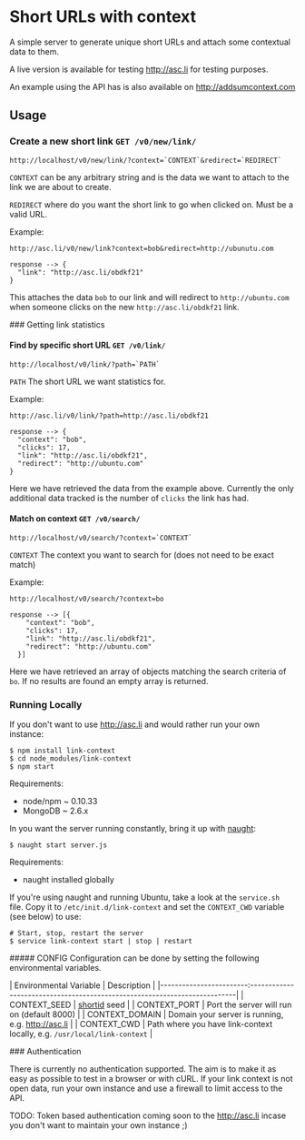 # Short URLs with context
A simple server to generate unique short URLs and attach some contextual data to them.

A live version is available for testing http://asc.li for testing purposes.

An example using the API has is also available on http://addsumcontext.com


## Usage

### Create a new short link `GET /v0/new/link/`

    http://localhost/v0/new/link/?context=`CONTEXT`&redirect=`REDIRECT`

`CONTEXT` can be any arbitrary string and is the data we want to attach to the link we are about to create.

`REDIRECT` where do you want the short link to go when clicked on. Must be a valid URL.


Example:

    http://asc.li/v0/new/link?context=bob&redirect=http://ubunutu.com

    response --> {
      "link": "http://asc.li/obdkf21"
    }

This attaches the data `bob` to our link and will redirect to `http://ubuntu.com` when someone clicks on the new `http://asc.li/obdkf21` link.

### Getting link statistics

#### Find by specific short URL `GET /v0/link/`

    http://localhost/v0/link/?path=`PATH`

`PATH` The short URL we want statistics for.

Example:

    http://asc.li/v0/link/?path=http://asc.li/obdkf21

    response --> {
      "context": "bob",
      "clicks": 17,
      "link": "http://asc.li/obdkf21",
      "redirect": "http://ubuntu.com"
    }

Here we have retrieved the data from the example above. Currently the only additional data tracked is the number of `clicks` the link has had.

#### Match on context `GET /v0/search/`

```
http://localhost/v0/search/?context=`CONTEXT`
```

`CONTEXT` The context you want to search for (does not need to be exact match)

Example:

```
http://localhost/v0/search/?context=bo

response --> [{
    "context": "bob",
    "clicks": 17,
    "link": "http://asc.li/obdkf21",
    "redirect": "http://ubuntu.com"
  }]
```

Here we have retrieved an array of objects matching the search criteria of `bo`. If no results are found an empty array is returned.

### Running Locally
If you don't want to use http://asc.li and would rather run your own instance:

    $ npm install link-context
    $ cd node_modules/link-context
    $ npm start

Requirements:
- node/npm ~ 0.10.33
- MongoDB ~ 2.6.x

In you want the server running constantly, bring it up with [naught](https://www.npmjs.org/package/naught):

    $ naught start server.js

Requirements:
- naught installed globally

If you're using naught and running Ubuntu, take a look at the `service.sh` file. Copy it to `/etc/init.d/link-context` and
set the `CONTEXT_CWD` variable (see below) to use:

```
# Start, stop, restart the server
$ service link-context start | stop | restart
```

##### CONFIG
Configuration can be done by setting the following environmental variables.

| Environmental Variable | Description                                                              |
|------------------------:--------------------------------------------------------------------------|
| CONTEXT_SEED           | [shortid](https://www.npmjs.org/package/shortid) seed                    |
| CONTEXT_PORT           | Port the server will run on (default 8000)                               |
| CONTEXT_DOMAIN         | Domain your server is running, e.g. http://asc.li                        |
| CONTEXT_CWD            | Path where you have link-context locally, e.g. `/usr/local/link-context` |


### Authentication

There is currently no authentication supported. The aim is to make it as easy as possible to test in a browser or with cURL. If your link context is not open data, run your own instance and use a firewall to limit access to the API.

TODO: Token based authentication coming soon to the http://asc.li incase you don't want to maintain your own instance ;)
